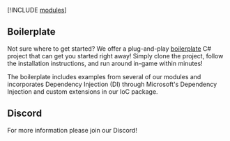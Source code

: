
[!INCLUDE [modules](~/includes/modules.md)]

## Boilerplate

Not sure where to get started? We offer a plug-and-play [boilerplate](https://github.com/altv-atlas/Boilerplate) C# project that can get you started right away!
Simply clone the project, follow the installation instructions, and run around in-game within minutes!

The boilerplate includes examples from several of our modules and incorporates Dependency Injection (DI) through Microsoft's Dependency Injection and custom extensions in our IoC package.

## Discord

For more information please join our Discord!